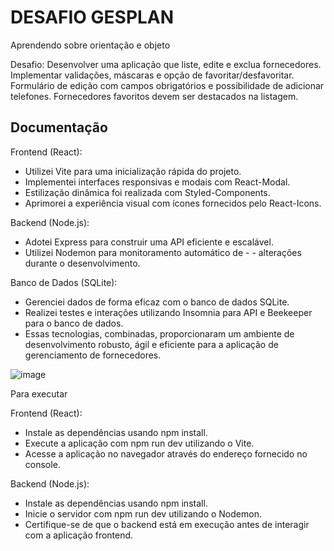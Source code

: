 
# DESAFIO GESPLAN

Aprendendo sobre orientação e objeto



Desafio: Desenvolver uma aplicação que liste, edite e exclua fornecedores. Implementar validações, máscaras e opção de favoritar/desfavoritar. Formulário de edição com campos obrigatórios e possibilidade de adicionar telefones. Fornecedores favoritos devem ser destacados na listagem.



## Documentação


Frontend (React):

 - Utilizei Vite para uma inicialização rápida do projeto.
 - Implementei interfaces responsivas e modais com React-Modal.
 - Estilização dinâmica foi realizada com Styled-Components.
 - Aprimorei a experiência visual com ícones fornecidos pelo React-Icons.

Backend (Node.js):

 - Adotei Express para construir uma API eficiente e escalável.
 - Utilizei Nodemon para monitoramento automático de  -  - alterações durante o desenvolvimento.

Banco de Dados (SQLite):

 - Gerenciei dados de forma eficaz com o banco de dados SQLite.
 - Realizei testes e interações utilizando Insomnia para API e Beekeeper para o banco de dados.
 - Essas tecnologias, combinadas, proporcionaram um ambiente de desenvolvimento robusto, ágil e eficiente para a aplicação de gerenciamento de fornecedores.

  ![image](https://github.com/LeonardoAlbano/gesplan-teste-frontend-leoalbano/assets/102124207/be15b238-ec61-4a72-bdba-7f6fb591a17c)


Para executar

Frontend (React):

 - Instale as dependências usando npm install.
 - Execute a aplicação com npm run dev utilizando o Vite.
 - Acesse a aplicação no navegador através do endereço fornecido no console.




Backend (Node.js):

 - Instale as dependências usando npm install.
 - Inicie o servidor com npm run dev utilizando o Nodemon.
 - Certifique-se de que o backend está em execução antes de interagir com a aplicação frontend.
